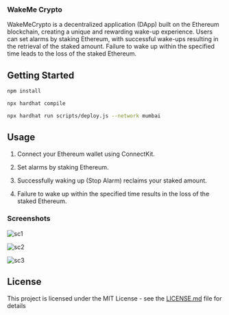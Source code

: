 ### WakeMe Crypto

WakeMeCrypto is a decentralized application (DApp) built on the Ethereum blockchain, creating a unique and rewarding wake-up experience. Users can set alarms by staking Ethereum, with successful wake-ups resulting in the retrieval of the staked amount. Failure to wake up within the specified time leads to the loss of the staked Ethereum.

## Getting Started

```bash
npm install

npx hardhat compile

npx hardhat run scripts/deploy.js --network mumbai
```

## Usage

1. Connect your Ethereum wallet using ConnectKit.

2. Set alarms by staking Ethereum.
3. Successfully waking up (Stop Alarm) reclaims your staked amount.
4. Failure to wake up within the specified time results in the loss of the staked Ethereum.

### Screenshots

![sc1](https://github.com/Salmandabbakuti/lfgho-hack/assets/29351207/0740750f-e574-457d-8755-aa81a3a03c13)

![sc2](https://github.com/Salmandabbakuti/lfgho-hack/assets/29351207/987025f8-f8be-4e05-9853-6818c7c4178f)

![sc3](https://github.com/Salmandabbakuti/lfgho-hack/assets/29351207/094237c7-2b86-45aa-8870-cdaaac646260)

## License

This project is licensed under the MIT License - see the [LICENSE.md](LICENSE.md) file for details
